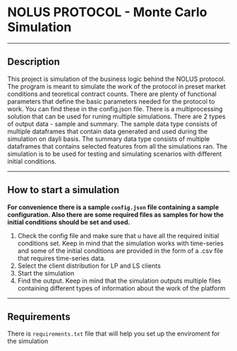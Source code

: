 # NOLUS PROTOCOL - Monte Carlo Simulation
***

## Description
  This project is simulation of the business logic behind the NOLUS protocol. The program is meant to simulate the work of the protocol in preset market conditions and teoretical contract counts. There are plenty of functional parameters that define the basic parameters needed for the protocol to work. You can find these in the config.json file. There is a multiprocessing solution that can be used for runing multiple simulations. There are 2 types of output data - sample and summary. The sample data type consists of multiple dataframes that contain data generated and used during the simulation on dayli basis. The summary data type consists of multiple dataframes that contains selected features from all the simulations ran. The simulation is to be used for testing and simulating scenarios with different initial conditions. 
  ***
## How to start a simulation
  **For convenience there is a sample ```config.json``` file containing a sample configuration. Also there are some required files as samples for how the initial conditions should be set and used.**
1. Check the config file and make sure that u have all the required initial conditions set. Keep in mind that the simulation works with time-series and some of the initial conditions are provided in the form of a .csv file that requires time-series data.
2. Select the client distribution for LP and LS clients
3. Start the simulation
4. Find the output. Keep in mind that the simulation outputs multiple files containing different types of information about the work of the platform
***
## Requirements 
  There is ```requirements.txt``` file that will help you set up the enviroment for the simulation
